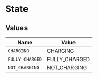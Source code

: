 # State


## Values

| Name            | Value           |
| --------------- | --------------- |
| `CHARGING`      | CHARGING        |
| `FULLY_CHARGED` | FULLY_CHARGED   |
| `NOT_CHARGING`  | NOT_CHARGING    |